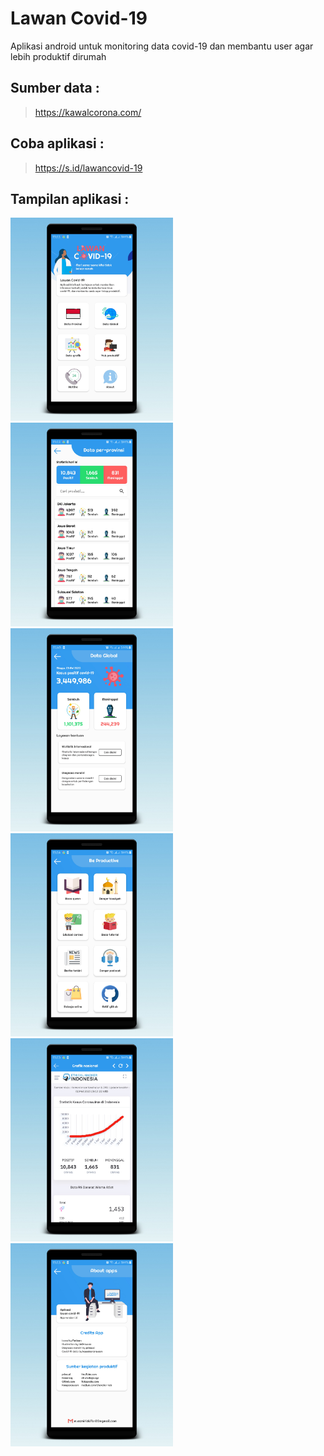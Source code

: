 # Lawan Covid-19
Aplikasi android untuk monitoring data covid-19 dan membantu user agar lebih produktif dirumah

## Sumber data :
> https://kawalcorona.com/

## Coba aplikasi :
> https://s.id/lawancovid-19

## Tampilan aplikasi :
<img src="screenshot/home.jpg" width=260> <img src="screenshot/provinsi.jpg" width=260> <img src="screenshot/global.jpg" width=260>
<img src="screenshot/aktivitas.jpg" width=260> <img src="screenshot/grafik.jpg" width=260> <img src="screenshot/about.jpg" width=260>
